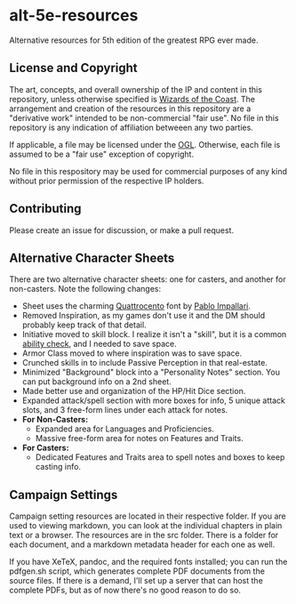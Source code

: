 # alt-5e-resources
Alternative resources for 5th edition of the greatest RPG ever made.

## License and Copyright

The art, concepts, and overall ownership of the IP and content in this repository, unless otherwise specified is [Wizards of the Coast](http://dnd.wizards.com/). The arrangement and creation of the resources in this repository are a "derivative work" intended to be non-commercial "fair use".  No file in this repository is any indication of affiliation betweeen any two parties.

If applicable, a file may be licensed under the [OGL](http://dnd.wizards.com/articles/features/systems-reference-document-srd). Otherwise, each file is assumed to be a "fair use" exception of copyright.

No file in this respository may be used for commercial purposes of any kind without prior permission of the respective IP holders.

## Contributing

Please create an issue for discussion, or make a pull request.

## Alternative Character Sheets

There are two alternative character sheets: one for casters, and another for non-casters. Note the following changes:
- Sheet uses the charming [Quattrocento](https://www.google.com/fonts/specimen/Quattrocento) font by [Pablo Impallari](https://github.com/impallari?tab=repositories).
- Removed Inspiration, as my games don't use it and the DM should probably keep track of that detail.
- Initiative moved to skill block. I realize it isn't a "skill", but it is a common [ability check](https://dnd.wizards.com/articles/features/ability-check), and I needed to save space.
- Armor Class moved to where inspiration was to save space.
- Crunched skills in to include Passive Perception in that real-estate.
- Minimized "Background" block into a "Personality Notes" section. You can put background info on a 2nd sheet.
- Made better use and organization of the HP/Hit Dice section.
- Expanded attack/spell section with more boxes for info, 5 unique attack slots, and 3 free-form lines under each attack for notes.
- **For Non-Casters:**
  - Expanded area for Languages and Proficiencies.
  - Massive free-form area for notes on Features and Traits.
- **For Casters:**
  - Dedicated Features and Traits area to spell notes and boxes to keep casting info.

## Campaign Settings

Campaign setting resources are located in their respective folder. If you are used to viewing markdown, you can look at the individual chapters in plain text or a browser. The resources are in the src folder. There is a folder for each document, and a markdown metadata header for each one as well.

If you have XeTeX, pandoc, and the required fonts installed; you can run the pdfgen.sh script, which generates complete PDF documents from the source files. If there is a demand, I'll set up a server that can host the complete PDFs, but as of now there's no good reason to do so.
